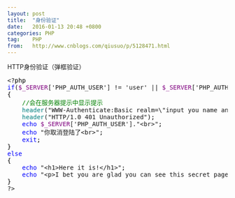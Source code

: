 ```yaml
---
layout: post
title:  "身份验证"
date:   2016-01-13 20:48 +0800
categories: PHP
tag:    PHP
from:   http://www.cnblogs.com/qiusuo/p/5128471.html
---
```

<p>HTTP身份验证（弹框验证）</p>
<div class="cnblogs_code">
<pre>&lt;?<span style="color: #000000;">php
</span><span style="color: #0000ff;">if</span>(<span style="color: #800080;">$_SERVER</span>['PHP_AUTH_USER'] != 'user' || <span style="color: #800080;">$_SERVER</span>['PHP_AUTH_PW'] != 'pass'<span style="color: #000000;">)
{
    </span><span style="color: #008000;">//</span><span style="color: #008000;">会在服务器提示中显示提示</span>
    <span style="color: #008080;">header</span>("WWW-Authenticate:Basic realm=\"input you name and pwd\""<span style="color: #000000;">);
    </span><span style="color: #008080;">header</span>("HTTP/1.0 401 Unauthorized"<span style="color: #000000;">);
    </span><span style="color: #0000ff;">echo</span> <span style="color: #800080;">$_SERVER</span>['PHP_AUTH_USER']."&lt;br&gt;"<span style="color: #000000;">;
    </span><span style="color: #0000ff;">echo</span> "你取消登陆了&lt;br&gt;"<span style="color: #000000;">;
    </span><span style="color: #0000ff;">exit</span><span style="color: #000000;">;
}
</span><span style="color: #0000ff;">else</span><span style="color: #000000;">
{
    </span><span style="color: #0000ff;">echo</span> "&lt;h1&gt;Here it is!&lt;/h1&gt;"<span style="color: #000000;">;
    </span><span style="color: #0000ff;">echo</span> "&lt;p&gt;I bet you are glad you can see this secret page.&lt;/p&gt;"<span style="color: #000000;">;
}
</span>?&gt;</pre>
</div>
<p>&nbsp;</p>
